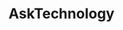 ---
title: AskTechnology
crosslinks:
- ITCareerQuestions
- xkcd
- learnprogramming
- SuggestALaptop
- sysadmin
- uBlockOrigin
- VPN
- pcmasterrace
- Roku
- KeepOurNetFree
- teslamotors
- linuxquestions
- Android
- techsupport
- kodi
- manga
- DJs
- nvidia
- PleX
- Piracy
---